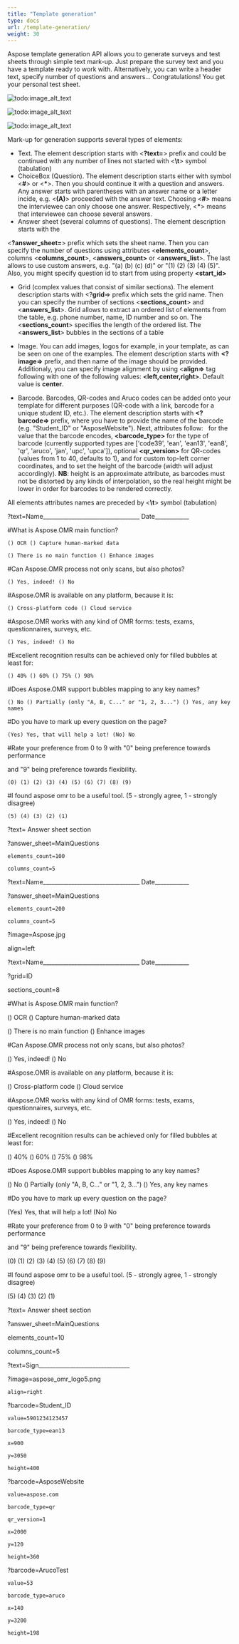 ```yaml
---
title: "Template generation"
type: docs
url: /template-generation/
weight: 30
---
```


Aspose template generation API allows you to generate surveys and test sheets through simple text mark-up. Just prepare the survey text and you have a template ready to work with. Alternatively, you can write a header text, specify number of questions and answers… Congratulations! You get your personal test sheet.

![todo:image_alt_text](template-generation_1.png)

![todo:image_alt_text](template-generation_2.png)

![todo:image_alt_text](template-generation_3.png)



Mark-up for generation supports several types of elements:

- Text. The element description starts with <**?text=**> prefix and could be continued with any number of lines not started with <**\t**> symbol (tabulation)
- ChoiceBox (Question). The element description starts either with symbol <**#**> or <**\***>. Then you should continue it with a question and answers. Any answer starts with parentheses with an answer name or a letter incide, e.g. <**(A)**> proceeded with the answer text.
  Choosing <**#**> means the interviewee can only choose one answer. Respectively, <**\***> means that interviewee can choose several answers.
- Answer sheet (several columns of questions). The element description starts with the

<**?answer_sheet=**> prefix which sets the sheet name. Then you can specify the number of questions using attributes <**elements_count**>, columns <**columns_count**>, <**answers_count>** or <**answers_list**>. The last allows to use custom answers, e.g. "(a) (b) (c) (d)" or "(1) (2) (3) (4) (5)". Also, you might specify question id to start from using property **<start_id>** 

- Grid (complex values that consist of similar sections). The element description starts with <?**grid**=> prefix which sets the grid name. Then you can specify the number of sections <**sections_count**> and <**answers_list**>. Grid allows to extract an ordered list of elements from the table, e.g. phone number, name, ID number and so on. The <**sections_count**> specifies the length of the ordered list. The <**answers_list**> bubbles in the sections of a table
- Image. You can add images, logos for example, in your template, as can be seen on one of the examples. The element description starts with **<?image=>** prefix, and then name of the image should be provided. Additionaly, you can specify image alignment by using <**align=>** tag following with one of the following values: **<left,center,right>**. Default value is **center**.   



- Barcode. Barcodes, QR-codes and Aruco codes can be added onto your template for different purposes (QR-code with a link, barcode for a unique student ID, etc.). The element description starts with **<?barcode=>** prefix, where you have to provide the name of the barcode (e.g. "Student_ID" or "AsposeWebsite"). Next, attributes follow: **<value>**  for the value that the barcode encodes, **<barcode_type>** for the type of barcode (currently supported types are ['code39', 'ean', 'ean13', 'ean8', 'qr', 'aruco', 'jan', 'upc', 'upca']), optional **<qr_version>** for QR-codes (values from 1 to 40, defaults to 1), **<x>** and **<y>** for custom top-left corner coordinates, and **<height>** to set the height of the barcode (width will adjust accordingly). **NB**: height is an approximate attribute, as barcodes must not be distorted by any kinds of interpolation, so the real height might be lower in order for barcodes to be rendered correctly.

All elements attributes names are preceded by <**\t**> symbol (tabulation)

?text=Name__________________________________              Date____________


#What is Aspose.OMR main function?

    () OCR () Capture human-marked data

    () There is no main function () Enhance images

#Can Aspose.OMR process not only scans, but also photos?

    () Yes, indeed! () No

#Aspose.OMR is available on any platform, because it is:

    () Cross-platform code () Cloud service

#Aspose.OMR works with any kind of OMR forms: tests, exams, questionnaires, surveys, etc.

    () Yes, indeed! () No

#Excellent recognition results can be achieved only for filled bubbles at least for:

    () 40% () 60% () 75% () 98%

#Does Aspose.OMR support bubbles mapping to any key names?

    () No () Partially (only "A, B, C..." or "1, 2, 3...") () Yes, any key names

#Do you have to mark up every question on the page?

    (Yes) Yes, that will help a lot! (No) No

#Rate your preference from 0 to 9 with "0" being preference towards performance

  and "9" being preference towards flexibility.

    (0) (1) (2) (3) (4) (5) (6) (7) (8) (9)

#I found aspose omr to be a useful tool. (5 - strongly agree, 1 - strongly disagree)

    (5) (4) (3) (2) (1)


?text=                        Answer sheet section


?answer_sheet=MainQuestions

    elements_count=100

    columns_count=5

?text=Name__________________________________              Date____________


?answer_sheet=MainQuestions

    elements_count=200

    columns_count=5

?image=Aspose.jpg

align=left


?text=Name__________________________________ Date____________


?grid=ID

sections_count=8


#What is Aspose.OMR main function?

() OCR () Capture human-marked data

() There is no main function () Enhance images

#Can Aspose.OMR process not only scans, but also photos?

() Yes, indeed! () No

#Aspose.OMR is available on any platform, because it is:

() Cross-platform code () Cloud service

#Aspose.OMR works with any kind of OMR forms: tests, exams, questionnaires, surveys, etc.

() Yes, indeed! () No

#Excellent recognition results can be achieved only for filled bubbles at least for:

() 40% () 60% () 75% () 98%

#Does Aspose.OMR support bubbles mapping to any key names?

() No () Partially (only "A, B, C..." or "1, 2, 3...") () Yes, any key names

#Do you have to mark up every question on the page?

(Yes) Yes, that will help a lot! (No) No

#Rate your preference from 0 to 9 with "0" being preference towards performance

and "9" being preference towards flexibility.

(0) (1) (2) (3) (4) (5) (6) (7) (8) (9)

#I found aspose omr to be a useful tool. (5 - strongly agree, 1 - strongly disagree)

(5) (4) (3) (2) (1)


?text= Answer sheet section

?answer_sheet=MainQuestions

elements_count=10

columns_count=5

?text=Sign________________________________


?image=aspose_omr_logo5.png

    align=right

?barcode=Student_ID

    value=5901234123457

    barcode_type=ean13

    x=900

    y=3050

    height=400

?barcode=AsposeWebsite

    value=aspose.com

    barcode_type=qr

    qr_version=1

    x=2000

    y=120

    height=360

?barcode=ArucoTest

    value=53

    barcode_type=aruco

    x=140

    y=3200

    height=198






